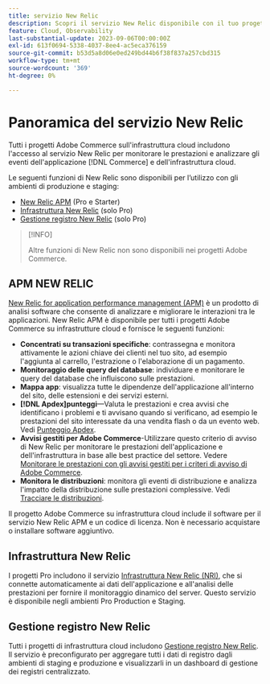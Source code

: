 ```yaml
---
title: servizio New Relic
description: Scopri il servizio New Relic disponibile con il tuo progetto di infrastruttura cloud Adobe Commerce on.
feature: Cloud, Observability
last-substantial-update: 2023-09-06T00:00:00Z
exl-id: 613f0694-5338-4037-8ee4-ac5eca376159
source-git-commit: b53d5a8d06e0ed249bd44b6f38f837a257cbd315
workflow-type: tm+mt
source-wordcount: '369'
ht-degree: 0%

---
```


# Panoramica del servizio New Relic

Tutti i progetti Adobe Commerce sull&#39;infrastruttura cloud includono l&#39;accesso al servizio New Relic per monitorare le prestazioni e analizzare gli eventi dell&#39;applicazione [!DNL Commerce] e dell&#39;infrastruttura cloud.

Le seguenti funzioni di New Relic sono disponibili per l’utilizzo con gli ambienti di produzione e staging:

- [New Relic APM](#new-relic-apm) (Pro e Starter)
- [Infrastruttura New Relic](#new-relic-infrastructure) (solo Pro)
- [Gestione registro New Relic](#new-relic-log-management) (solo Pro)

>[!INFO]
>
>Altre funzioni di New Relic non sono disponibili nei progetti Adobe Commerce.

## APM NEW RELIC

[New Relic for application performance management (APM)](https://docs.newrelic.com/introduction-apm/) è un prodotto di analisi software che consente di analizzare e migliorare le interazioni tra le applicazioni. New Relic APM è disponibile per tutti i progetti Adobe Commerce su infrastrutture cloud e fornisce le seguenti funzioni:

- **Concentrati su transazioni specifiche**: contrassegna e monitora attivamente le azioni chiave dei clienti nel tuo sito, ad esempio l&#39;aggiunta al carrello, l&#39;estrazione o l&#39;elaborazione di un pagamento.
- **Monitoraggio delle query del database**: individuare e monitorare le query del database che influiscono sulle prestazioni.
- **Mappa app**: visualizza tutte le dipendenze dell&#39;applicazione all&#39;interno del sito, delle estensioni e dei servizi esterni.
- **[!DNL Apdex]punteggi**—Valuta le prestazioni e crea avvisi che identificano i problemi e ti avvisano quando si verificano, ad esempio le prestazioni del sito interessate da una vendita flash o da un evento web. Vedi [Punteggio Apdex](https://docs.newrelic.com/docs/apm/new-relic-apm/apdex/apdex-measure-user-satisfaction/).
- **Avvisi gestiti per Adobe Commerce**-Utilizzare questo criterio di avviso di New Relic per monitorare le prestazioni dell&#39;applicazione e dell&#39;infrastruttura in base alle best practice del settore. Vedere [Monitorare le prestazioni con gli avvisi gestiti per i criteri di avviso di Adobe Commerce](investigate-performance.md/#monitor-performance-with-managed-alerts).
- **Monitora le distribuzioni**: monitora gli eventi di distribuzione e analizza l&#39;impatto della distribuzione sulle prestazioni complessive. Vedi [Tracciare le distribuzioni](track-deployments.md).

Il progetto Adobe Commerce su infrastruttura cloud include il software per il servizio New Relic APM e un codice di licenza. Non è necessario acquistare o installare software aggiuntivo.

## Infrastruttura New Relic

I progetti Pro includono il servizio [Infrastruttura New Relic (NRI)](https://docs.newrelic.com/docs/infrastructure/infrastructure-monitoring/get-started/get-started-infrastructure-monitoring/), che si connette automaticamente ai dati dell&#39;applicazione e all&#39;analisi delle prestazioni per fornire il monitoraggio dinamico del server. Questo servizio è disponibile negli ambienti Pro Production e Staging.

## Gestione registro New Relic

Tutti i progetti di infrastruttura cloud includono [Gestione registro New Relic](log-management.md). Il servizio è preconfigurato per aggregare tutti i dati di registro dagli ambienti di staging e produzione e visualizzarli in un dashboard di gestione dei registri centralizzato.
